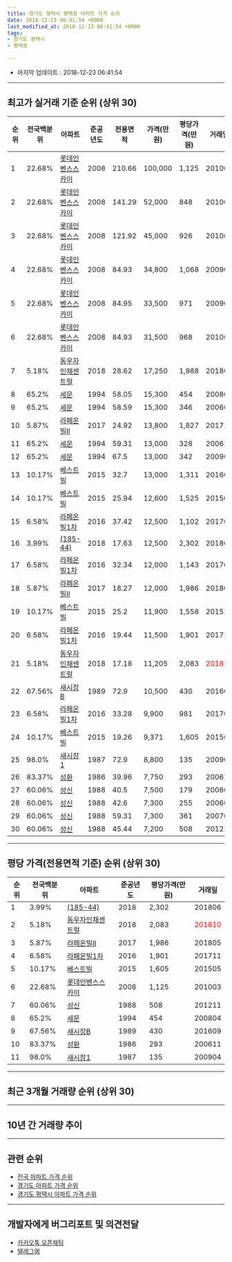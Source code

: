 ```yaml
---
title: 경기도 평택시 평택동 아파트 가격 순위
date: 2018-12-23 06:41:54 +0900
last_modified_at: 2018-12-23 06:41:54 +0900
tags:
- 경기도 평택시
- 평택동

---
```


* 마지막 업데이트 : 2018-12-23 06:41:54

---

## 최고가 실거래 기준 순위 (상위 30)


|순위|전국백분위|아파트|준공년도|전용면적|가격(만원)|평당가격(만원)|거래일|
|---|---|---|---|---|---|---|---|
|1|22.68%|[롯데인벤스스카이](https://search.naver.com/search.naver?query=%EA%B2%BD%EA%B8%B0%EB%8F%84+%ED%8F%89%ED%83%9D%EC%8B%9C+%ED%8F%89%ED%83%9D%EB%8F%99+%EB%A1%AF%EB%8D%B0%EC%9D%B8%EB%B2%A4%EC%8A%A4%EC%8A%A4%EC%B9%B4%EC%9D%B4)|2008|210.66|100,000|1,125|201003|
|2|22.68%|[롯데인벤스스카이](https://search.naver.com/search.naver?query=%EA%B2%BD%EA%B8%B0%EB%8F%84+%ED%8F%89%ED%83%9D%EC%8B%9C+%ED%8F%89%ED%83%9D%EB%8F%99+%EB%A1%AF%EB%8D%B0%EC%9D%B8%EB%B2%A4%EC%8A%A4%EC%8A%A4%EC%B9%B4%EC%9D%B4)|2008|141.29|52,000|848|201003|
|3|22.68%|[롯데인벤스스카이](https://search.naver.com/search.naver?query=%EA%B2%BD%EA%B8%B0%EB%8F%84+%ED%8F%89%ED%83%9D%EC%8B%9C+%ED%8F%89%ED%83%9D%EB%8F%99+%EB%A1%AF%EB%8D%B0%EC%9D%B8%EB%B2%A4%EC%8A%A4%EC%8A%A4%EC%B9%B4%EC%9D%B4)|2008|121.92|45,000|926|201003|
|4|22.68%|[롯데인벤스스카이](https://search.naver.com/search.naver?query=%EA%B2%BD%EA%B8%B0%EB%8F%84+%ED%8F%89%ED%83%9D%EC%8B%9C+%ED%8F%89%ED%83%9D%EB%8F%99+%EB%A1%AF%EB%8D%B0%EC%9D%B8%EB%B2%A4%EC%8A%A4%EC%8A%A4%EC%B9%B4%EC%9D%B4)|2008|84.93|34,800|1,068|200909|
|5|22.68%|[롯데인벤스스카이](https://search.naver.com/search.naver?query=%EA%B2%BD%EA%B8%B0%EB%8F%84+%ED%8F%89%ED%83%9D%EC%8B%9C+%ED%8F%89%ED%83%9D%EB%8F%99+%EB%A1%AF%EB%8D%B0%EC%9D%B8%EB%B2%A4%EC%8A%A4%EC%8A%A4%EC%B9%B4%EC%9D%B4)|2008|84.95|33,500|971|200909|
|6|22.68%|[롯데인벤스스카이](https://search.naver.com/search.naver?query=%EA%B2%BD%EA%B8%B0%EB%8F%84+%ED%8F%89%ED%83%9D%EC%8B%9C+%ED%8F%89%ED%83%9D%EB%8F%99+%EB%A1%AF%EB%8D%B0%EC%9D%B8%EB%B2%A4%EC%8A%A4%EC%8A%A4%EC%B9%B4%EC%9D%B4)|2008|84.93|31,500|968|201003|
|7|5.18%|[동우자인채센트럴](https://search.naver.com/search.naver?query=%EA%B2%BD%EA%B8%B0%EB%8F%84+%ED%8F%89%ED%83%9D%EC%8B%9C+%ED%8F%89%ED%83%9D%EB%8F%99+%EB%8F%99%EC%9A%B0%EC%9E%90%EC%9D%B8%EC%B1%84%EC%84%BC%ED%8A%B8%EB%9F%B4)|2018|28.62|17,250|1,988|201808|
|8|65.2%|[세문](https://search.naver.com/search.naver?query=%EA%B2%BD%EA%B8%B0%EB%8F%84+%ED%8F%89%ED%83%9D%EC%8B%9C+%ED%8F%89%ED%83%9D%EB%8F%99+%EC%84%B8%EB%AC%B8)|1994|58.05|15,300|454|200804|
|9|65.2%|[세문](https://search.naver.com/search.naver?query=%EA%B2%BD%EA%B8%B0%EB%8F%84+%ED%8F%89%ED%83%9D%EC%8B%9C+%ED%8F%89%ED%83%9D%EB%8F%99+%EC%84%B8%EB%AC%B8)|1994|58.59|15,300|346|200601|
|10|5.87%|[라페온빌II](https://search.naver.com/search.naver?query=%EA%B2%BD%EA%B8%B0%EB%8F%84+%ED%8F%89%ED%83%9D%EC%8B%9C+%ED%8F%89%ED%83%9D%EB%8F%99+%EB%9D%BC%ED%8E%98%EC%98%A8%EB%B9%8CII)|2017|24.92|13,800|1,827|201710|
|11|65.2%|[세문](https://search.naver.com/search.naver?query=%EA%B2%BD%EA%B8%B0%EB%8F%84+%ED%8F%89%ED%83%9D%EC%8B%9C+%ED%8F%89%ED%83%9D%EB%8F%99+%EC%84%B8%EB%AC%B8)|1994|59.31|13,000|328|200612|
|12|65.2%|[세문](https://search.naver.com/search.naver?query=%EA%B2%BD%EA%B8%B0%EB%8F%84+%ED%8F%89%ED%83%9D%EC%8B%9C+%ED%8F%89%ED%83%9D%EB%8F%99+%EC%84%B8%EB%AC%B8)|1994|67.5|13,000|342|200902|
|13|10.17%|[베스트빌](https://search.naver.com/search.naver?query=%EA%B2%BD%EA%B8%B0%EB%8F%84+%ED%8F%89%ED%83%9D%EC%8B%9C+%ED%8F%89%ED%83%9D%EB%8F%99+%EB%B2%A0%EC%8A%A4%ED%8A%B8%EB%B9%8C)|2015|32.7|13,000|1,311|201607|
|14|10.17%|[베스트빌](https://search.naver.com/search.naver?query=%EA%B2%BD%EA%B8%B0%EB%8F%84+%ED%8F%89%ED%83%9D%EC%8B%9C+%ED%8F%89%ED%83%9D%EB%8F%99+%EB%B2%A0%EC%8A%A4%ED%8A%B8%EB%B9%8C)|2015|25.94|12,600|1,525|201505|
|15|6.58%|[라페온빌1차](https://search.naver.com/search.naver?query=%EA%B2%BD%EA%B8%B0%EB%8F%84+%ED%8F%89%ED%83%9D%EC%8B%9C+%ED%8F%89%ED%83%9D%EB%8F%99+%EB%9D%BC%ED%8E%98%EC%98%A8%EB%B9%8C1%EC%B0%A8)|2016|37.42|12,500|1,102|201703|
|16|3.99%|[(185-44)](https://search.naver.com/search.naver?query=%EA%B2%BD%EA%B8%B0%EB%8F%84+%ED%8F%89%ED%83%9D%EC%8B%9C+%ED%8F%89%ED%83%9D%EB%8F%99+%28185-44%29)|2018|17.63|12,500|2,302|201806|
|17|6.58%|[라페온빌1차](https://search.naver.com/search.naver?query=%EA%B2%BD%EA%B8%B0%EB%8F%84+%ED%8F%89%ED%83%9D%EC%8B%9C+%ED%8F%89%ED%83%9D%EB%8F%99+%EB%9D%BC%ED%8E%98%EC%98%A8%EB%B9%8C1%EC%B0%A8)|2016|32.34|12,000|1,143|201704|
|18|5.87%|[라페온빌II](https://search.naver.com/search.naver?query=%EA%B2%BD%EA%B8%B0%EB%8F%84+%ED%8F%89%ED%83%9D%EC%8B%9C+%ED%8F%89%ED%83%9D%EB%8F%99+%EB%9D%BC%ED%8E%98%EC%98%A8%EB%B9%8CII)|2017|18.27|12,000|1,986|201805|
|19|10.17%|[베스트빌](https://search.naver.com/search.naver?query=%EA%B2%BD%EA%B8%B0%EB%8F%84+%ED%8F%89%ED%83%9D%EC%8B%9C+%ED%8F%89%ED%83%9D%EB%8F%99+%EB%B2%A0%EC%8A%A4%ED%8A%B8%EB%B9%8C)|2015|25.2|11,900|1,558|201511|
|20|6.58%|[라페온빌1차](https://search.naver.com/search.naver?query=%EA%B2%BD%EA%B8%B0%EB%8F%84+%ED%8F%89%ED%83%9D%EC%8B%9C+%ED%8F%89%ED%83%9D%EB%8F%99+%EB%9D%BC%ED%8E%98%EC%98%A8%EB%B9%8C1%EC%B0%A8)|2016|19.44|11,500|1,901|201711|
|21|5.18%|[동우자인채센트럴](https://search.naver.com/search.naver?query=%EA%B2%BD%EA%B8%B0%EB%8F%84+%ED%8F%89%ED%83%9D%EC%8B%9C+%ED%8F%89%ED%83%9D%EB%8F%99+%EB%8F%99%EC%9A%B0%EC%9E%90%EC%9D%B8%EC%B1%84%EC%84%BC%ED%8A%B8%EB%9F%B4)|2018|17.18|11,205|2,083|<span style="color:red">201810</span>|
|22|67.56%|[새시장B](https://search.naver.com/search.naver?query=%EA%B2%BD%EA%B8%B0%EB%8F%84+%ED%8F%89%ED%83%9D%EC%8B%9C+%ED%8F%89%ED%83%9D%EB%8F%99+%EC%83%88%EC%8B%9C%EC%9E%A5B)|1989|72.9|10,500|430|201609|
|23|6.58%|[라페온빌1차](https://search.naver.com/search.naver?query=%EA%B2%BD%EA%B8%B0%EB%8F%84+%ED%8F%89%ED%83%9D%EC%8B%9C+%ED%8F%89%ED%83%9D%EB%8F%99+%EB%9D%BC%ED%8E%98%EC%98%A8%EB%B9%8C1%EC%B0%A8)|2016|33.28|9,900|981|201703|
|24|10.17%|[베스트빌](https://search.naver.com/search.naver?query=%EA%B2%BD%EA%B8%B0%EB%8F%84+%ED%8F%89%ED%83%9D%EC%8B%9C+%ED%8F%89%ED%83%9D%EB%8F%99+%EB%B2%A0%EC%8A%A4%ED%8A%B8%EB%B9%8C)|2015|19.26|9,371|1,605|201505|
|25|98.0%|[새시장1](https://search.naver.com/search.naver?query=%EA%B2%BD%EA%B8%B0%EB%8F%84+%ED%8F%89%ED%83%9D%EC%8B%9C+%ED%8F%89%ED%83%9D%EB%8F%99+%EC%83%88%EC%8B%9C%EC%9E%A51)|1987|72.9|8,800|135|200904|
|26|83.37%|[성환](https://search.naver.com/search.naver?query=%EA%B2%BD%EA%B8%B0%EB%8F%84+%ED%8F%89%ED%83%9D%EC%8B%9C+%ED%8F%89%ED%83%9D%EB%8F%99+%EC%84%B1%ED%99%98)|1986|39.96|7,750|293|200611|
|27|60.06%|[성신](https://search.naver.com/search.naver?query=%EA%B2%BD%EA%B8%B0%EB%8F%84+%ED%8F%89%ED%83%9D%EC%8B%9C+%ED%8F%89%ED%83%9D%EB%8F%99+%EC%84%B1%EC%8B%A0)|1988|40.5|7,500|179|200606|
|28|60.06%|[성신](https://search.naver.com/search.naver?query=%EA%B2%BD%EA%B8%B0%EB%8F%84+%ED%8F%89%ED%83%9D%EC%8B%9C+%ED%8F%89%ED%83%9D%EB%8F%99+%EC%84%B1%EC%8B%A0)|1988|42.6|7,300|255|200602|
|29|60.06%|[성신](https://search.naver.com/search.naver?query=%EA%B2%BD%EA%B8%B0%EB%8F%84+%ED%8F%89%ED%83%9D%EC%8B%9C+%ED%8F%89%ED%83%9D%EB%8F%99+%EC%84%B1%EC%8B%A0)|1988|59.31|7,300|361|200706|
|30|60.06%|[성신](https://search.naver.com/search.naver?query=%EA%B2%BD%EA%B8%B0%EB%8F%84+%ED%8F%89%ED%83%9D%EC%8B%9C+%ED%8F%89%ED%83%9D%EB%8F%99+%EC%84%B1%EC%8B%A0)|1988|45.44|7,200|508|201211|


---

## 평당 가격(전용면적 기준) 순위 (상위 30)


|순위|전국백분위|아파트|준공년도|평당가격(만원)|거래일|
|---|---|---|---|---|---|
|1|3.99%|[(185-44)](https://search.naver.com/search.naver?query=%EA%B2%BD%EA%B8%B0%EB%8F%84+%ED%8F%89%ED%83%9D%EC%8B%9C+%ED%8F%89%ED%83%9D%EB%8F%99+%28185-44%29)|2018|2,302|201806|
|2|5.18%|[동우자인채센트럴](https://search.naver.com/search.naver?query=%EA%B2%BD%EA%B8%B0%EB%8F%84+%ED%8F%89%ED%83%9D%EC%8B%9C+%ED%8F%89%ED%83%9D%EB%8F%99+%EB%8F%99%EC%9A%B0%EC%9E%90%EC%9D%B8%EC%B1%84%EC%84%BC%ED%8A%B8%EB%9F%B4)|2018|2,083|<span style="color:red">201810</span>|
|3|5.87%|[라페온빌II](https://search.naver.com/search.naver?query=%EA%B2%BD%EA%B8%B0%EB%8F%84+%ED%8F%89%ED%83%9D%EC%8B%9C+%ED%8F%89%ED%83%9D%EB%8F%99+%EB%9D%BC%ED%8E%98%EC%98%A8%EB%B9%8CII)|2017|1,986|201805|
|4|6.58%|[라페온빌1차](https://search.naver.com/search.naver?query=%EA%B2%BD%EA%B8%B0%EB%8F%84+%ED%8F%89%ED%83%9D%EC%8B%9C+%ED%8F%89%ED%83%9D%EB%8F%99+%EB%9D%BC%ED%8E%98%EC%98%A8%EB%B9%8C1%EC%B0%A8)|2016|1,901|201711|
|5|10.17%|[베스트빌](https://search.naver.com/search.naver?query=%EA%B2%BD%EA%B8%B0%EB%8F%84+%ED%8F%89%ED%83%9D%EC%8B%9C+%ED%8F%89%ED%83%9D%EB%8F%99+%EB%B2%A0%EC%8A%A4%ED%8A%B8%EB%B9%8C)|2015|1,605|201505|
|6|22.68%|[롯데인벤스스카이](https://search.naver.com/search.naver?query=%EA%B2%BD%EA%B8%B0%EB%8F%84+%ED%8F%89%ED%83%9D%EC%8B%9C+%ED%8F%89%ED%83%9D%EB%8F%99+%EB%A1%AF%EB%8D%B0%EC%9D%B8%EB%B2%A4%EC%8A%A4%EC%8A%A4%EC%B9%B4%EC%9D%B4)|2008|1,125|201003|
|7|60.06%|[성신](https://search.naver.com/search.naver?query=%EA%B2%BD%EA%B8%B0%EB%8F%84+%ED%8F%89%ED%83%9D%EC%8B%9C+%ED%8F%89%ED%83%9D%EB%8F%99+%EC%84%B1%EC%8B%A0)|1988|508|201211|
|8|65.2%|[세문](https://search.naver.com/search.naver?query=%EA%B2%BD%EA%B8%B0%EB%8F%84+%ED%8F%89%ED%83%9D%EC%8B%9C+%ED%8F%89%ED%83%9D%EB%8F%99+%EC%84%B8%EB%AC%B8)|1994|454|200804|
|9|67.56%|[새시장B](https://search.naver.com/search.naver?query=%EA%B2%BD%EA%B8%B0%EB%8F%84+%ED%8F%89%ED%83%9D%EC%8B%9C+%ED%8F%89%ED%83%9D%EB%8F%99+%EC%83%88%EC%8B%9C%EC%9E%A5B)|1989|430|201609|
|10|83.37%|[성환](https://search.naver.com/search.naver?query=%EA%B2%BD%EA%B8%B0%EB%8F%84+%ED%8F%89%ED%83%9D%EC%8B%9C+%ED%8F%89%ED%83%9D%EB%8F%99+%EC%84%B1%ED%99%98)|1986|293|200611|
|11|98.0%|[새시장1](https://search.naver.com/search.naver?query=%EA%B2%BD%EA%B8%B0%EB%8F%84+%ED%8F%89%ED%83%9D%EC%8B%9C+%ED%8F%89%ED%83%9D%EB%8F%99+%EC%83%88%EC%8B%9C%EC%9E%A51)|1987|135|200904|


---

## 최근 3개월 거래량 순위 (상위 30)


<div style="width:100%;">
    <canvas id="deal_count_ranking" height="250"></canvas>
</div>


<script>
new Chart(document.getElementById("deal_count_ranking"), {
    type: 'horizontalBar',
    data: {
        labels: ['롯데인벤스스카이', '동우자인채센트럴'],
        datasets: [{
            label: '실거래 수',
            data: [6, 1],
            borderColor: "rgba(255, 0, 128, 1)",
            backgroundColor: "rgba(255, 0, 128, 0.5)",
            fill: false,
        }]
    },
    options: {
        responsive: true,
        title: {
            display: true,
            text: '최근 3개월 거래량 순위'
        },
        tooltips: {
            mode: 'index',
            intersect: false,
            callbacks: {
                title: function(tooltipItems, data) {
                    return "실거래 수:";
                },
                label: function(tooltipItem, data) {
                    return data.labels[tooltipItem.index] + ": " + tooltipItem.xLabel;
                }
            }
        },
        hover: {
            mode: 'nearest',
            intersect: true
        },
        scales: {
            xAxes: [{
                display: true,
                scaleLabel: {
                    display: true,
                    labelString: '실거래 수'
                },
                ticks: {
                    suggestedMin: 0,
                }
            }],
            yAxes: [{
                display: true,
                ticks: {
                    autoSkip: false,
                    callback: function(value, index, values) {
                        if (value.length > 15)
                            return value.substr(0, 13) + "...";
                        else
                            return value;
                    }
                },
                scaleLabel: {
                    display: false,
                }
            }]
        }
    }
});

</script>


---

## 10년 간 거래량 추이


<div style="width:100%;">
    <canvas id="deal_progress" height="250"></canvas>
</div>

<script>
new Chart(document.getElementById("deal_progress"), {
    type: 'line',
    data: {
        labels: ['200812','200901','200902','200903','200904','200905','200906','200907','200908','200909','200910','200911','200912','201001','201002','201003','201004','201005','201006','201007','201008','201009','201010','201011','201012','201101','201102','201103','201104','201105','201106','201107','201108','201109','201110','201111','201112','201201','201202','201203','201204','201205','201206','201207','201208','201209','201210','201211','201212','201301','201302','201303','201304','201305','201306','201307','201308','201309','201310','201311','201312','201401','201402','201403','201404','201405','201406','201407','201408','201409','201410','201411','201412','201501','201502','201503','201504','201505','201506','201507','201508','201509','201510','201511','201512','201601','201602','201603','201604','201605','201606','201607','201608','201609','201610','201611','201612','201701','201702','201703','201704','201705','201706','201707','201708','201709','201710','201711','201712','201801','201802','201803','201804','201805','201806','201807','201808','201809','201810','201811','201812'],
        datasets: [{
            label: '실거래 수',
            pointRadius: 1,
            data: [0, 0, 1, 0, 3, 1, 1, 1, 5, 15, 9, 2, 9, 5, 7, 17, 2, 3, 1, 1, 1, 3, 3, 0, 1, 5, 2, 5, 4, 2, 2, 2, 1, 1, 0, 5, 2, 1, 3, 5, 2, 6, 2, 3, 0, 0, 3, 2, 4, 1, 4, 7, 4, 1, 2, 1, 1, 1, 2, 3, 0, 0, 8, 5, 8, 2, 2, 3, 6, 3, 11, 2, 2, 4, 6, 3, 6, 7, 6, 4, 3, 8, 6, 2, 1, 3, 0, 2, 5, 4, 3, 4, 3, 3, 4, 1, 4, 0, 2, 4, 2, 3, 4, 3, 3, 3, 3, 7, 2, 1, 2, 2, 0, 5, 7, 4, 3, 2, 3, 1, 3],
            borderColor: "rgba(255, 201, 14, 1)",
            backgroundColor: "rgba(255, 201, 14, 0.5)",
            fill: true,
        }]
    },
    options: {
        responsive: true,
        title: {
            display: true,
            text: '10년간 거래량 추이'
        },
        tooltips: {
            mode: 'index',
            intersect: false,
        },
        hover: {
            mode: 'nearest',
            intersect: true
        },
        scales: {
            xAxes: [{
                display: true,
                scaleLabel: {
                    display: true,
                    labelString: '년/월'
                }
            }],
            yAxes: [{
                display: true,
                ticks: {
                    suggestedMin: 0,
                },
                scaleLabel: {
                    display: true,
                    labelString: '실거래 수'
                }
            }]
        }
    }
});

</script>


---

## 관련 순위

- [전국 아파트 가격 순위](https://inasie.github.io/apt-ranking/전국)
- [경기도 아파트 가격 순위](https://inasie.github.io/apt-ranking/경기도)
- [경기도 평택시 아파트 가격 순위](https://inasie.github.io/apt-ranking/경기도-평택시)


---

## 개발자에게 버그리포트 및 의견전달

- [카카오톡 오픈채팅](https://open.kakao.com/o/gLJUAP4)
- [텔레그램](https://t.me/inasie)

